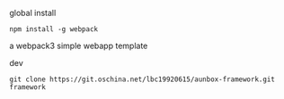 global install

```
npm install -g webpack
```

a webpack3 simple webapp template


 dev

 ```
 git clone https://git.oschina.net/lbc19920615/aunbox-framework.git framework
 ```